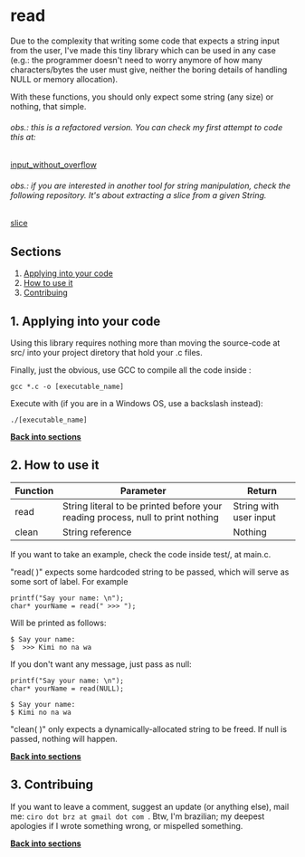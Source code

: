 # read
Due to the complexity that writing some code that expects a string input from the user, I've made this tiny library which can be used in any case (e.g.: the programmer doesn't need to worry anymore of how many characters/bytes the user must give, neither the boring details of handling NULL or memory allocation).

With these functions, you should only expect some string (any size) or nothing, that simple.

###### obs.: this is a refactored version. You can check my first attempt to code this at:

[input_without_overflow](https://github.com/ciroDourado/input_without_overflow)

###### obs.: if you are interested in another tool for string manipulation, check the following repository. It's about extracting a slice from a given String.

[slice](https://github.com/ciroDourado/slice)

## Sections

1. [Applying into your code](https://github.com/ciroDourado/read#1-applying-into-your-code)
2. [How to use it](https://github.com/ciroDourado/read#2-how-to-use-it)
3. [Contribuing](https://github.com/ciroDourado/read#3-contribuing)

## 1. Applying into your code

Using this library requires nothing more than moving the source-code at src/ into your project diretory that hold your .c files. 

Finally, just the obvious, use GCC to compile all the code inside :

```
gcc *.c -o [executable_name]
```

Execute with (if you are in a Windows OS, use a backslash instead):

```
./[executable_name]
```

**[Back into sections](https://github.com/ciroDourado/read#sections)** 

## 2. How to use it

| Function | Parameter                                                                       | Return                 |
|----------|---------------------------------------------------------------------------------|------------------------| 
| read     | String literal to be printed before your reading process, null to print nothing | String with user input |
| clean    | String reference                                                                | Nothing                |

If you want to take an example, check the code inside test/, at main.c.

"read( )" expects some hardcoded string to be passed, which will serve as some sort of label. For example

```
printf("Say your name: \n");
char* yourName = read(" >>> ");
```

Will be printed as follows:

```
$ Say your name:
$  >>> Kimi no na wa
```

If you don't want any message, just pass as null:

```
printf("Say your name: \n");
char* yourName = read(NULL);
```
```
$ Say your name:
$ Kimi no na wa
```

"clean( )" only expects a dynamically-allocated string to be freed. If null is passed, nothing will happen.

**[Back into sections](https://github.com/ciroDourado/read#sections)**

## 3. Contribuing

If you want to leave a comment, suggest an update (or anything else), mail me: `ciro dot brz at gmail dot com `.
Btw, I'm brazilian; my deepest apologies if I wrote something wrong, or mispelled something.

**[Back into sections](https://github.com/ciroDourado/read#sections)** 
